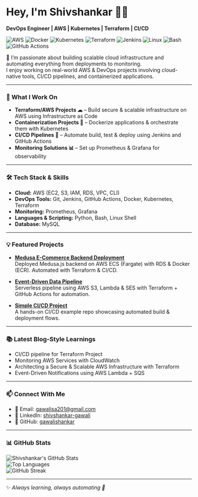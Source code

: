 # Hey, I'm Shivshankar 👨‍💻  
**DevOps Engineer | AWS | Kubernetes | Terraform | CI/CD**

![AWS](https://img.shields.io/badge/AWS-232F3E?style=for-the-badge&logo=amazonaws&logoColor=white)
![Docker](https://img.shields.io/badge/Docker-2496ED?style=for-the-badge&logo=docker&logoColor=white)
![Kubernetes](https://img.shields.io/badge/Kubernetes-326CE5?style=for-the-badge&logo=kubernetes&logoColor=white)
![Terraform](https://img.shields.io/badge/Terraform-844FBA?style=for-the-badge&logo=terraform&logoColor=white)
![Jenkins](https://img.shields.io/badge/Jenkins-D24939?style=for-the-badge&logo=jenkins&logoColor=white)
![Linux](https://img.shields.io/badge/Linux-FCC624?style=for-the-badge&logo=linux&logoColor=black)
![Bash](https://img.shields.io/badge/Bash-4EAA25?style=for-the-badge&logo=gnubash&logoColor=white)
![GitHub Actions](https://img.shields.io/badge/GitHub%20Actions-2088FF?style=for-the-badge&logo=githubactions&logoColor=white)

🌟 I’m passionate about building scalable cloud infrastructure and automating everything from deployments to monitoring.  
I enjoy working on real-world AWS & DevOps projects involving cloud-native tools, CI/CD pipelines, and containerized applications.  

---

### 🚀 What I Work On
- **Terraform/AWS Projects ☁** – Build secure & scalable infrastructure on AWS using Infrastructure as Code  
- **Containerization Projects 🐳** – Dockerize applications & orchestrate them with Kubernetes  
- **CI/CD Pipelines 🔗** – Automate build, test & deploy using Jenkins and GitHub Actions  
- **Monitoring Solutions 📊** – Set up Prometheus & Grafana for observability  

---

### 🛠️ Tech Stack & Skills
- **Cloud:** AWS (EC2, S3, IAM, RDS, VPC, CLI)  
- **DevOps Tools:** Git, Jenkins, GitHub Actions, Docker, Kubernetes, Terraform  
- **Monitoring:** Prometheus, Grafana  
- **Languages & Scripting:** Python, Bash, Linux Shell  
- **Database:** MySQL  

---

### 💡 Featured Projects
- **[Medusa E-Commerce Backend Deployment](https://github.com/gawalishankar/medusa_project)**  
  Deployed Medusa.js backend on AWS ECS (Fargate) with RDS & Docker (ECR). Automated with Terraform & CI/CD.  

- **[Event-Driven Data Pipeline](https://github.com/gawalishankar/event-driven-data-pipeline)**  
  Serverless pipeline using AWS S3, Lambda & SES with Terraform + GitHub Actions for automation.

- **[Simple CI/CD Project](https://github.com/gawalishankar/simple-CI-CD-project)**  
  A hands-on CI/CD example repo showcasing automated build & deployment flows.

---

### 📚 Latest Blog-Style Learnings
- CI/CD pipeline for Terraform Project  
- Monitoring AWS Services with CloudWatch  
- Architecting a Secure & Scalable AWS Infrastructure with Terraform  
- Event-Driven Notifications using AWS Lambda + SQS  

---

### 📫 Connect With Me
- 📧 Email: gawalisa201@gmail.com  
- 💼 LinkedIn: [shivshankar-gawali](https://www.linkedin.com/in/shivshankar-gawali-80b994219)  
- 🐙 GitHub: [gawalishankar](https://github.com/gawalishankar)  

---

### 📊 GitHub Stats
![Shivshankar's GitHub Stats](https://github-readme-stats.vercel.app/api?username=gawalishankar&show_icons=true&theme=tokyonight)  
![Top Languages](https://github-readme-stats.vercel.app/api/top-langs/?username=gawalishankar&layout=compact&theme=tokyonight)  
![GitHub Streak](https://streak-stats.demolab.com?user=gawalishankar&theme=tokyonight&hide_border=true)  

---

✨ *Always learning, always automating 🚀*  
